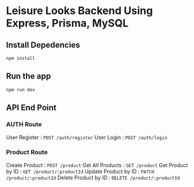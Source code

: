 # Leisure Looks Backend Using Express, Prisma, MySQL


## Install Depedencies

    npm install

## Run the app

    npm run dev

## API End Point

### AUTH Route

User Register : `POST /auth/register`
User Login : `POST /auth/login`


### Product Route

Create Product                : `POST /product`
Get All Products                  : `GET /product`
Get Product by ID             : `GET /product/:productId`
Update Product by ID          : `PATCH /product/:productId`
Delete Product by ID          : `DELETE /product/:productId`




